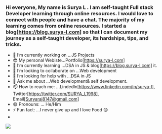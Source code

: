 ### Hi everyone, My name is Surya L . I am self-taught Full stack Developer learning through online resources. I would love to connect with people and have a chat. The majority of my learning comes from online resources. I started a blog[https://blog.surya-l.com] so that I can document my journey as a self-taught developer, its hardships, tips, and tricks.

<!--
**Surya8991/Surya8991** is a ✨ _special_ ✨ repository because its `README.md` (this file) appears on your GitHub profile.

Here are some ideas to get you started:
-->
- 🔭 I’m currently working on ...JS Projects
- 😎 My personal Webiste...Portfolio[https://surya-l.com]
- 🌱 I’m currently learning ...DSA in JS & blog[https://blog.surya-l.com] it.
- 👯 I’m looking to collaborate on ...Web development
- 🤔 I’m looking for help with ...DSA in JS
- 💬 Ask me about ...Web development& self development.
- 📫 How to reach me: ...Lindedln[https://www.linkedin.com/in/surya-l], Twitter[https://twitter.com/SURYA_L1998], Email[Suryaraj8147@gmail.com]
- 😄 Pronouns: ... He/Him
- ⚡ Fun fact: ...I never give up and I love Food 😊
- 
![](https://komarev.com/ghpvc/?username=Surya8991&label=PROFILE+VIEWS)
